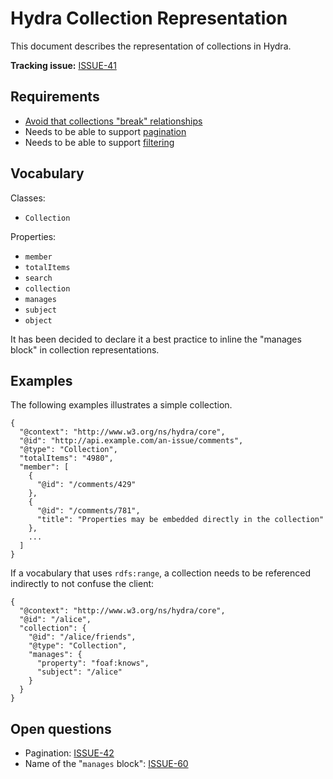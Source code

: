 # Hydra Collection Representation

This document describes the representation of collections in Hydra.

**Tracking issue:** [ISSUE-41](https://github.com/HydraCG/Specifications/issues/41)


## Requirements

* [Avoid that collections "break" relationships](https://www.w3.org/community/hydra/wiki/Avoid_that_collections_break_relationships)
* Needs to be able to support [pagination](https://www.w3.org/community/hydra/wiki/Pagination)
* Needs to be able to support [filtering](https://www.w3.org/community/hydra/wiki/Filtering)


## Vocabulary

Classes:

* `Collection`


Properties:

* `member`
* `totalItems`
* `search`
* `collection`
* `manages`
* `subject`
* `object`

It has been decided to declare it a best practice to inline the "manages block"
in collection representations.


## Examples

The following examples illustrates a simple collection.

```
{
  "@context": "http://www.w3.org/ns/hydra/core",
  "@id": "http://api.example.com/an-issue/comments",
  "@type": "Collection",
  "totalItems": "4980",
  "member": [
    {
      "@id": "/comments/429"
    },
    {
      "@id": "/comments/781",
      "title": "Properties may be embedded directly in the collection"
    },
    ...
  ]
}
```


If a vocabulary that uses `rdfs:range`, a collection needs to be referenced
indirectly to not confuse the client:

```
{
  "@context": "http://www.w3.org/ns/hydra/core",
  "@id": "/alice",
  "collection": {
    "@id": "/alice/friends",
    "@type": "Collection",
    "manages": {
      "property": "foaf:knows",
      "subject": "/alice"
    }
  }
}
```


## Open questions

* Pagination: [ISSUE-42](https://github.com/HydraCG/Specifications/issues/42)
* Name of the "`manages` block": [ISSUE-60](https://github.com/HydraCG/Specifications/issues/60)

